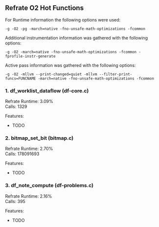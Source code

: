## Refrate O2 Hot Functions

For Runtime information the following options were used:
```
-g -O2 -pg -march=native -fno-unsafe-math-optimizations -fcommon
```

Additional instrumentation information was gathered with the following options:
```
-g -O2 -march=native -fno-unsafe-math-optimizations -fcommon -fprofile-instr-generate
```

Active pass information was gathered with the following options:
```
-g -O2 -mllvm --print-changed=quiet -mllvm --filter-print-funcs=FUNCNAME -march=native -fno-unsafe-math-optimizations -fcommon
```

### 1. df_worklist_dataflow (df-core.c)
Refrate Runtime: 3.09% \
Calls: 1329

Features:
- TODO

### 2. bitmap_set_bit (bitmap.c)
Refrate Runtime: 2.70% \
Calls: 178091693

Features:
- TODO

### 3. df_note_compute (df-problems.c)
Refrate Runtime: 2.16% \
Calls: 395

Features:
- TODO
